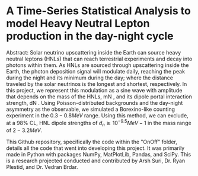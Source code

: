 # A Time-Series Statistical Analysis to model Heavy Neutral Lepton production in the day-night cycle

Abstract:
Solar neutrino upscattering inside the Earth can source heavy neutral leptons (HNLs) that can reach terrestrial experiments and decay into photons within them. As HNLs are sourced through upscattering inside the Earth, the photon deposition signal will modulate daily, reaching the peak during the night and its minimum during the day; where the distance traveled by the solar neutrinos is the longest and shortest, respectively. In this project, we represent this
modulation as a sine wave with amplitude that depends on the mass of the HNLs, mN , and its dipole portal interaction strength, dN . Using Poisson-distributed backgrounds and the day-night asymmetry as the observable, we simulated a Borexino-like counting experiment in the $0.3 − 0.8 MeV$ range. Using this method, we can exclude, at a $98$% CL, HNL dipole strengths of $d_n \gtrsim 10^{-9.5} MeV−1$ in the mass range of $2 − 3.2 MeV$.

This Github repository, specifically the code within the "OnOff" folder, details all the code that went into developing this project. It was primarily made in Python with packages NumPy, MatPlotLib, Pandas, and SciPy. This is a research projected conducted and contributed by Arsh Suri, Dr. Ryan Plestid, and Dr. Vedran Brdar. 

 
